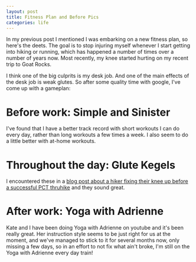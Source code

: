 ```yaml
---
layout: post
title: Fitness Plan and Before Pics
categories: life
---
```


In my previous post I mentioned I was embarking on a new fitness plan, so here's the deets. The goal is to stop injuring myself whenever I start getting into hiking or running, which has happened a number of times over a number of years now. Most recently, my knee started hurting on my recent trip to Goat Rocks.

I think one of the big culprits is my desk job. And one of the main effects of the desk job is weak glutes. So after some quality time with google, I've come up with a gameplan:

# Before work: Simple and Sinister

I've found that I have a better track record with short workouts I can do every day, rather than long workouts a few times a week. I also seem to do a little better with at-home workouts.

# Throughout the day: Glute Kegels

I encountered these in a [blog post about a hiker fixing their knee up before a successful PCT thruhike](https://medium.com/@OVCM/how-i-fixed-my-knee-injury-in-time-to-hike-2-450-miles-this-summer-61fe599205e3) and they sound great.

# After work: Yoga with Adrienne

Kate and I have been doing Yoga with Adrienne on youtube and it's been really great. Her instruction style seems to be just right for us at the moment, and we've managed to stick to it for several months now, only missing a few days, so in an effort to not fix what ain't broke, I'm still on the Yoga with Adrienne every day train!
